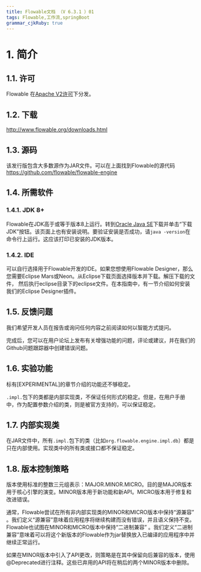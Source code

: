 ```yaml
---
title: Flowable文档 （V 6.3.1 ）01
tags: Flowable,工作流,springBoot
grammar_cjkRuby: true
---
```


# 1. 简介
## 1.1. 许可
Flowable 在[Apache V2许可](http://www.apache.org/licenses/LICENSE-2.0.html)下分发。
## 1.2. 下载
http://www.flowable.org/downloads.html
## 1.3. 源码
该发行版包含大多数源作为JAR文件。可以在上面找到Flowable的源代码 https://github.com/flowable/flowable-engine
## 1.4. 所需软件
### 1.4.1. JDK 8+
Flowable在JDK高于或等于版本8上运行。转到[Oracle Java SE](http://www.oracle.com/technetwork/java/javase/downloads/index.html)下载并单击“下载JDK”按钮。该页面上也有安装说明。要验证安装是否成功，请`java -version`在命令行上运行。这应该打印已安装的JDK版本。
### 1.4.2. IDE
可以自行选择用于Flowable开发的IDE。如果您想使用Flowable Designer，那么您需要Eclipse Mars或Neon。从Eclipse下载页面选择版本并下载。解压下载的文件， 然后执行eclipse目录下的eclipse文件。在本指南中，有一节介绍如何安装我们的Eclipse Designer插件。
## 1.5. 反馈问题
我们希望开发人员在报告或询问任何内容之前阅读如何以智能方式提问。

完成后，您可以在用户论坛上发布有关增强功能的问题，评论或建议，并在我们的Github问题跟踪器中创建错误问题。
## 1.6. 实验功能
标有[EXPERIMENTAL]的章节介绍的功能还不够稳定。

`.impl.`包下的类都是内部实现类，不保证任何形式的稳定。但是，在用户手册中，作为配置参数介绍的类，则是被官方支持的，可以保证稳定。
## 1.7. 内部实现类
在JAR文件中，所有`.impl.`包下的类（比如`org.flowable.engine.impl.db`）都是只在内部使用。实现类中的所有类或接口都不保证稳定。
## 1.8. 版本控制策略
版本使用标准的整数三元组表示：MAJOR.MINOR.MICRO。目的是MAJOR版本用于核心引擎的演变。MINOR版本用于新功能和新API。MICRO版本用于修复和改进错误。

通常，Flowable尝试在所有非内部实现类的MINOR和MICRO版本中保持“源兼容” 。我们定义“源兼容”意味着应用程序将继续构建而没有错误，并且语义保持不变。Flowable也试图在MINOR和MICRO版本中保持“二进制兼容” 。我们定义“二进制兼容”意味着可以将这个新版本的Flowable作为jar替换放入已编译的应用程序中并继续正常运行。

如果在MINOR版本中引入了API更改，则策略是在其中保留向后兼容的版本，使用@Deprecated进行注释。这些已弃用的API将在稍后的两个MINOR版本中删除。